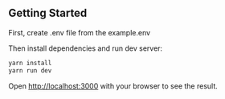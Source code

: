 ## Getting Started

First, create .env file from the example.env

Then install dependencies and run dev server:

```bash
yarn install
yarn run dev
```

Open [http://localhost:3000](http://localhost:3000) with your browser to see the result.

